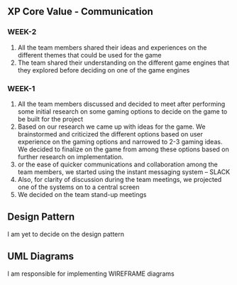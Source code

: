 ## XP Core Value - Communication

### WEEK-2
1. All the team members shared their ideas and experiences on the different themes that could be used for the game
2. The team shared their understanding on the different game engines that they explored before deciding on one of the game engines<br>

### WEEK-1

1. All the team members discussed and decided to meet after performing some initial research on some gaming options to decide on the game to be built for the project
2. Based on our research we came up with ideas for the game. We brainstormed and criticized the different options based on user experience on the gaming options and narrowed to 2-3 gaming ideas. We decided to finalize on the game from among these options based on further research on implementation.
3. or the ease of quicker communications and collaboration among the team members, we started using the instant messaging system – SLACK
4. Also, for clarity of discussion during the team meetings, we projected one of the systems on to a central screen
5. We decided on the team stand-up meetings<br>

## Design Pattern

I am yet to decide on the design pattern

## UML Diagrams

I am responsible for implementing WIREFRAME diagrams
